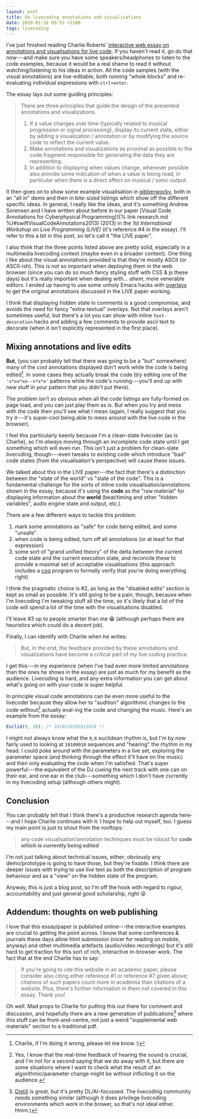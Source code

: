 ```yaml
---
layout: post
title: On livecoding annotations and visualisations
date: 2019-01-31 09:53 +1100
tags: livecoding
---
```


I've just finished reading Charlie Roberts' [interactive web essay on
annotations and visualisations for live
code](https://charlieroberts.github.io/annotationsAndVisualizations/). If you
haven't read it, go do that now---and make sure you have some
speakers/headphones to listen to the code examples, because it would be a real
shame to read it without watching/listening to his ideas in action. All the code
samples (with the visual annotations) are live-editable, both running "whole
blocks" and re-evaluating individual expressions with `ctrl+enter`.

The essay lays out some guiding principles:

> There are three principles that guide the design of the presented annotations
> and visualizations.
>
> 1. If a value changes over time (typically related to musical progression or
>    signal processing), display its current state, either by adding a
>    visualization / annotation or by modifying the source code to reflect the
>    current value.
> 2. Make annotations and visualizations as proximal as possible to the code
>    fragment responsible for generating the data they are representing.
> 3. In addition to displaying when values change, whenever possible also provide
>    some indication of when a value is being read, in particular when there is a
>    direct affect on musical / sonic output.

It then goes on to show some example visualisation in
[gibberwocky](https://gibberwocky.cc/), both in an "all in" demo and then in
bite-sized listings which show off the different specific ideas. In general, I
really like the ideas, and it's something Andrew Sorensen and I have written
about before in our paper [Visual Code Annotations for Cyberphysical
Programming]({% link research.md %}#swiftVisualCodeAnnotations2013) (2013) in
the _1st International Workshop on Live Programming (LIVE)_ (it's
reference
#4 in the essay). I'll refer to this a bit in this post, so let's call it "the
LIVE paper".

I also think that the three points listed above are pretty solid, especially in
a multimedia livecoding context (maybe even in a broader context). One thing I
like about the visual annotations provided is that they're mostly ASCII (or
ASCII-ish). This is not so important when deploying them in the web browser
(since you can do so much fancy styling stuff with CSS & js these days) but it's
really important when dealing with... _ahem_, more venerable editors. I ended up
having to use some unholy Emacs hacks with
[overlays](https://www.gnu.org/software/emacs/manual/html_node/elisp/Overlays.html)
to get the original annotations discussed in the LIVE paper working.

I think that displaying hidden state in comments is a good compromise, and
avoids the need for fancy "extra-textual" overlays. Not that overlays aren't
sometimes useful, but there's a lot you can show with inline `text-decoration`
hacks and adding a few comments to provide ascii text to decorate (when it isn't
explicitly represented in the first place).

## Mixing annotations and live edits

**But**, (you can probably tell that there was going to be a "but" somewhere)
many of the cool annotations displayed don't work while the code is being
edited[^broken]. In some cases they actually break the code (try editing one of
the `'x*ox*xo--x*x*o'` patterns while the code's running---you'll end up with
new stuff in your pattern that you didn't put there).

[^broken]: Charlie, if I'm doing it wrong, please let me know :)

The problem isn't so obvious when all the code listings are fully-formed on page
load, and you can just play them as is. But when you try and mess with the code
then you'll see what I mean (again, I really suggest that you try it---it's
super-cool being able to mess around with the live code in the browser).

I feel this particularly keenly because I'm a clean-slate livecoder (as is
Charlie), so I'm _always_ moving through an incomplete code state until I get
something which will even run. This isn't just a problem for clean-slate
livecoding, though---even tweaks to existing code which introduce "bad" code
states (from the visualisation's perspective) will cause these issues.

We talked about this in the LIVE paper---the fact that there's a distinction
between the "state of the world" vs "state of the code". This is a fundamental
challenge for the sorts of inline code visualisation/annotations shown in the
essay, because it's using the **code** as the "raw material" for displaying
information about the **world** (beat/timing and other "hidden variables", audio
engine state and output, etc.).

There are a few different ways to tackle this problem:

1. mark some annotations as "safe" for code being edited, and some "unsafe"
2. when code is being edited, turn off all annotations (or at least for that
   expression)
3. some sort of "grand unified theory" of the delta between the current code
   state and the current execution state, and reconcile these to provide a
   maximal set of acceptable visualisations (this approach includes a
   [coq](https://coq.inria.fr/) program to formally verify that you're doing
   everything right)

I think the pragmatic choice is #2, as long as the "disabled edits" section is
kept as small as possible. It's still going to be a pain, though, because when
I'm livecoding I'm tweaking stuff all the time, so it's likely that a lot of the
code will spend a lot of the time with the visualisations disabled.

I'll leave #3 up to people smarter than me 😁 (although perhaps there are
heuristics which could do a decent job).

Finally, I can identify with Charlie when he writes:

> But, in the end, the feedback provided by these annotations and visualizations
> have become a critical part of my live coding practice.

I get this---in my experience (when I've had even more limited annotations than
the ones he shows in the essay) are just as much for my benefit as the audience.
Livecoding is hard, and any extra information you can get about what's going on
with your code is super helpful.

In principle visual code annotations can be even more useful to the livecoder
because they allow her to "audition" algorithmic changes to the code
without[^feedback] actually eval-ing the code and changing the music. Here's an
example from the essay:

```js
Euclid(9, 16); /* 1010110101011010 */
```

I might not always know what the `9,6` euclidean rhythm is, but I'm by now
fairly used to looking at `10100010` sequences and "hearing" the rhythm in my
head. I could poke around with the parameters in a live set, exploring the
parameter space (and thinking through the effect it'll have on the music) and
then only evaluating the code when I'm satisfied. That's super powerful---the
equivalent of the DJ cueing the next track with one can on their ear, and one
ear in the club---something which I don't have currently in my livecoding setup
(although others might).

[^feedback]:
    Yes, I know that the real-time feedback of hearing the sound is crucial, and
    I'm not for a second saying that we do away with it, but there are some
    situations where I want to check what the result of an algorithmic/parameter
    change might be without inflicting it on the audience.

## Conclusion

You can probably tell that I think there's a productive research agenda
here---and I hope Charlie continues with it. I hope to help out myself, too. I
guess my main point is just to shout from the rooftops:

> any code visualisation/annotation techniques must be robust for **code which is
> currently being edited**

I'm not just talking about technical issues, either; obviously any
demo/prototype is going to have those, but they're fixable. I think there are
deeper issues with trying to use _live_ text as both the description of program
behaviour and as a "view" on the hidden state of the program.

Anyway, this is just a blog post, so I'm off the hook with regard to rigour,
accountability and just general good scholarship, right 😜

## Addendum: thoughts on web publishing

I love that this essay/paper is published online---the interactive examples are
crucial to getting the point across. I know that some conferences & journals
these days allow html submission (nicer for reading on mobile, anyway) and other
multimedia artefacts (audio/video recordings) but it's still hard to get
traction for this sort of rich, interactive in-browser work. The fact that at
the end Charlie has to say:

> If you're going to cite this website in an academic paper, please consider
> also citing either reference #1 or reference #7 given above; citations of such
> papers count more in academia than citations of a website. Plus, there's
> further information in them not covered in this essay. Thank you!

Oh well. Mad props to Charlie for putting this out there for comment and
discussion, and hopefully there are a new generation of publications[^distill]
where this stuff can be front-and-centre, not just a weird "supplemental web
materials" section to a traditional pdf.

[^distill]:
    [Distill](https://distill.pub/) is great, but it's pretty DL/AI-focussed.
    The livecoding community needs something similar (although it does
    privilege livecoding environments which work in the brower, so that's not
    ideal either. Hmm.)
